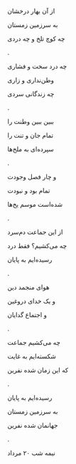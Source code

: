 <!-- 
.. title: سرزمین زمستان
.. slug: sarzamine_zemestan
.. date: 2019-11-01 10:55:59 UTC
.. tags: مثنوی
.. category: 
.. link: 
.. description: 
.. type: text
-->




از آن بهار درخشان

به سرزمین زمستان

چه کوچ تلخ و چه دردی

.


چه درد سخت و فشاری

وطن‌نداری و زاری

چه زندگانی سردی

.


ببین ببین وطنت را

تمام جان و تنت را

سپرده‌ای به ملخ‌ها

.


و چار فصل وجودت

تمام بود و نبودت

شده‌است موسم یخ‌ها

.



از این جماعت دم‌سرد

چه می‌کشیم؟ فقط درد

رسیده‌ایم به پایان

.


هوای منجمد دین

و یک خدای دروغین

و اجتماع گدایان

.


چه می‌کشیم جماعت

شکسته‌ایم به غایت

که این زمان شده نفرین

.




رسیده‌ایم به پایان

به سرزمین زمستان

جهانمان شده نفرین

.


نیمه شب ۲۰ مرداد

